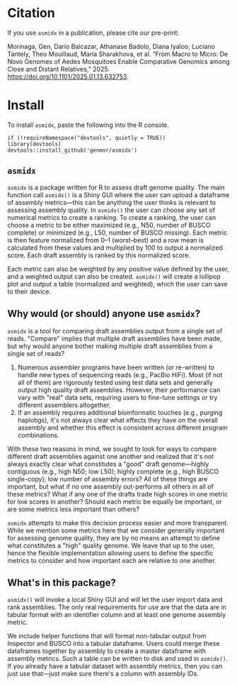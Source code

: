# Citation
If you use `asmidx` in a publication, please cite our pre-print:

Morinaga, Gen, Darío Balcazar, Athanase Badolo, Diana Iyaloo, Luciano Tantely, Theo Mouillaud, Maria Sharakhova, et al. “From Macro to Micro: De Novo Genomes of Aedes Mosquitoes Enable Comparative Genomics among Close and Distant Relatives,” 2025. https://doi.org/10.1101/2025.01.13.632753.


# Install
To install `asmidx`, paste the following into the R console.
```
if (!requireNamespace("devtools", quietly = TRUE))
library(devtools)
devtools::install_github('genmor/asmidx')
```
## `asmidx`
`asmidx` is a package written for R to assess draft genome quality. The main function call `asmidx()` is a Shiny GUI where the user can upload a dataframe of assembly metrics—this can be anything the user thinks is relevant to assessing assembly quality. In `asmidx()` the user can choose any set of numerical metrics to create a ranking. To create a ranking, the user can choose a metric to be either maximized (e.g., N50, number of BUSCO complete) or minimized (e.g., L50, number of BUSCO missing). Each metric is then feature normalized from 0–1 (worst–best) and a row mean is calculated from these values and multiplied by 100 to output a normalized score. Each draft assembly is ranked by this normalized score.

Each metric can also be weighted by any positive value defined by the user, and a weighted output can also be created. `asmidx()` will create a lollipop plot and output a table (normalized and weighted), which the user can save to their device.

## Why would (or should) anyone use `asmidx`?
`asmidx` is a tool for comparing draft assemblies output from a single set of reads. "Compare" implies that multiple draft assemblies have been made, but why would anyone bother making multiple draft assemblies from a single set of reads?

 1. Numerous assembler programs have been written (or re-written) to handle new types of sequencing reads (e.g., PacBio HiFi). Most (if not all of them) are rigorously tested using test data sets and generally output high quality draft assemblies. However, their performance can vary with "real" data sets, requiring users to fine-tune settings or try different assemblers altogether.
 2. If an assembly requires additional bioinformatic touches (e.g., purging haplotigs), it's not always clear what effects they have on the overall assembly and whether this effect is consistent across different program combinations.

With these two reasons in mind, we sought to look for ways to compare different draft assemblies against one another and realized that it's not always exactly clear what constitutes a "good" draft genome—highly contiguous (e.g., high N50; low L50); highly complete (e.g., high BUSCO single-copy); low number of assembly errors? All of these things are important, but what if no one assembly out-performs all others in all of these metrics? What if any one of the drafts trade high scores in one metric for low scores in another? Should each metric be equally be important, or are some metrics less important than others?

`asmidx` attempts to make this decision process easier and more transparent. While we mention some metrics here that we consider generally important for assessing genome quality, they are by no means an attempt to define what constitutes a "high" quality genome. We leave that up to the user, hence the flexible implementation allowing users to define the specific metrics to consider and how important each are relative to one another.

## What's in this package?
`asmidx()` will invoke a local Shiny GUI and will let the user import data and rank assemblies. The only real requirements for use are that the data are in tabular format with an identifier column and at least one genome assembly metric.

We include helper functions that will format non-tabular output from Inspector and BUSCO into a tabular dataframe. Users could merge these dataframes together by assembly to create a master dataframe with assembly metrics. Such a table can be written to disk and used in `asmidx()`. If you already have a tabular dataset with assembly metrics, then you can just use that—just make sure there's a column with assembly IDs.
